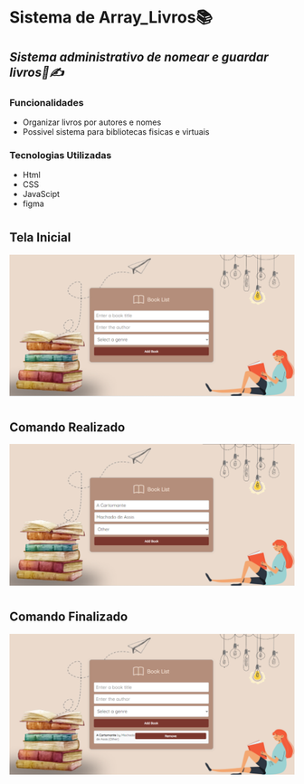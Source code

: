 # **Sistema de Array_Livros📚**

## ***Sistema administrativo de nomear e guardar livros📗✍️***

### **Funcionalidades**
- Organizar livros por autores e nomes
- Possivel sistema para bibliotecas fisicas e virtuais

### **Tecnologias Utilizadas**
- Html
- CSS
- JavaScipt
- figma
#

## **Tela Inicial**
![App ScreenShot](https://raw.githubusercontent.com/tatacarollinydev/images-readme/3b4fc143c92e5f59072c2d5573ac2d2cf60dc706/Captura%20de%20tela%202023-08-25%20080214.png)
#

## **Comando Realizado**
![App ScreenShot](https://raw.githubusercontent.com/tatacarollinydev/images-readme/3b4fc143c92e5f59072c2d5573ac2d2cf60dc706/Captura%20de%20tela%202023-08-25%20080320.png)
#

## **Comando Finalizado**
![App ScreenShot](https://raw.githubusercontent.com/tatacarollinydev/images-readme/3b4fc143c92e5f59072c2d5573ac2d2cf60dc706/Captura%20de%20tela%202023-08-25%20080341.png)
